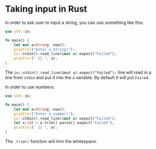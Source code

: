 # Taking input in Rust

In order to ask user to input a string, you can use something like this:

```rust
use std::io;

fn main() {
    let mut a=String::new();
    println!("Enter a String!");
    io::stdin().read_line(&mut a).expect("Failed");
    println!(" {} ", a);
}
```

The `io::stdin().read_line(&mut a).expect("Failed");` line will read in a line from `stdio` and put it into the `a` variable. By default it will put `Failed`.

In order to use numbers:


```rust
use std::io;

fn main() {
    let mut a=String::new();
    println!("Enter a number!");
    io::stdin().read_line(&mut a).expect("Failed");
    let a:i32 = a.trim().parse().expect("Failed");
    println!(" {} ", a);
}
```

The `.trim()` function will trim the whitespace.

